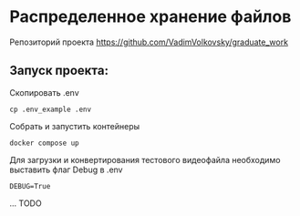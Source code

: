 # Распределенное хранение файлов

Репозиторий проекта
https://github.com/VadimVolkovsky/graduate_work

## Запуск проекта:

Скопировать .env
```
cp .env_example .env
```

Собрать и запустить контейнеры
```
docker compose up
```


Для загрузки и конвертирования тестового видеофайла необходимо выставить флаг Debug в .env
```
DEBUG=True
```

... TODO
